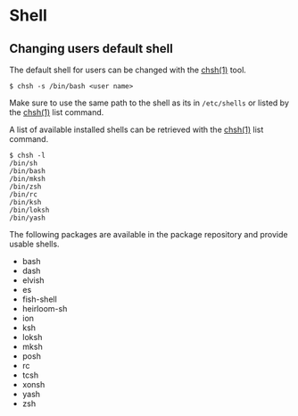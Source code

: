 # Shell

## Changing users default shell

The default shell for users can be changed with the
[chsh(1)](https://man.voidlinux.org/chsh.1) tool.

```
$ chsh -s /bin/bash <user name>
```

Make sure to use the same path to the shell as its in `/etc/shells` or listed by
the [chsh(1)](https://man.voidlinux.org/chsh.1) list command.

A list of available installed shells can be retrieved with the
[chsh(1)](https://man.voidlinux.org/chsh.1) list command.

```
$ chsh -l
/bin/sh
/bin/bash
/bin/mksh
/bin/zsh
/bin/rc
/bin/ksh
/bin/loksh
/bin/yash
```

The following packages are available in the package repository and provide
usable shells.

- bash
- dash
- elvish
- es
- fish-shell
- heirloom-sh
- ion
- ksh
- loksh
- mksh
- posh
- rc
- tcsh
- xonsh
- yash
- zsh
